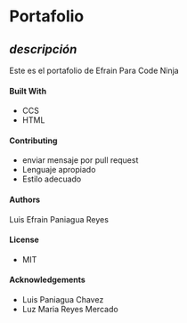 # **Portafolio**


## *descripción*

Este es el portafolio de Efrain Para Code Ninja

#### Built With
- CCS
- HTML

#### Contributing
- enviar mensaje por pull request
- Lenguaje apropiado
- Estilo adecuado



#### Authors
Luis Efrain Paniagua Reyes


#### License

- MIT

#### Acknowledgements
- Luis Paniagua Chavez
- Luz Maria Reyes Mercado
